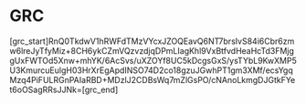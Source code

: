 # GRC

[grc_start]RnQ0TkdwV1hRWFdTMzVYcxJZOQEavQ6NT7brsIvS84i6Cbr6zmw6lreJyTfyMiz+8CH6ykCZmVQzvzdjqDPmLIagKhl9VxBtfvdHeaHcTd3FMjggUxFWTOd5Xnw+mhYK/6AcSvs/uXZOYf8UC5kDcgsGxS/ysTYbL9KwXMP5U3KmurcuEulgH03HrXrEgApdINSO74D2co18gzuJGwhPT1gm3XMf/ecsYgqMzq4PiFULRGnPAIaRBD+MDzlJ2CDBsWq7mZlGsPO/cNAnoLkmgDJGtkFYet6oOSagRRsJJNk=[grc_end]
